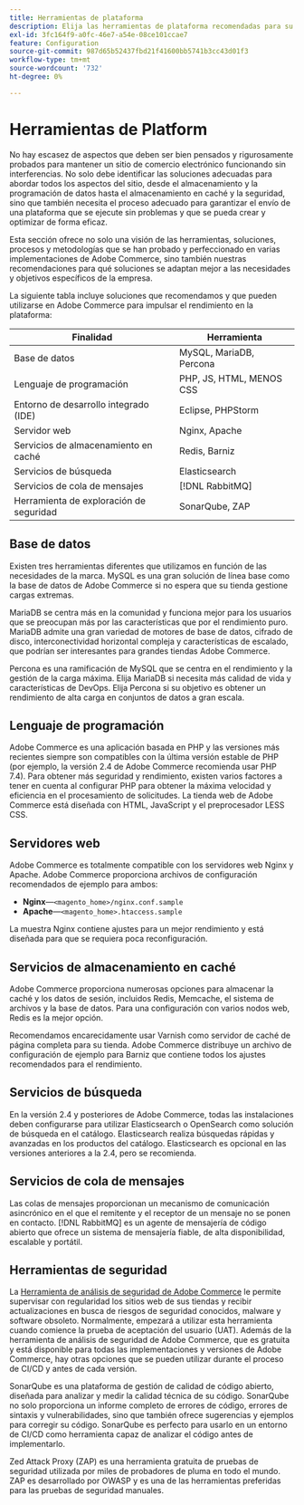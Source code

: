```yaml
---
title: Herramientas de plataforma
description: Elija las herramientas de plataforma recomendadas para su implementación de Adobe Commerce.
exl-id: 3fc164f9-a0fc-46e7-a54e-08ce101ccae7
feature: Configuration
source-git-commit: 987d65b52437fbd21f41600bb5741b3cc43d01f3
workflow-type: tm+mt
source-wordcount: '732'
ht-degree: 0%

---
```


# Herramientas de Platform

No hay escasez de aspectos que deben ser bien pensados y rigurosamente probados para mantener un sitio de comercio electrónico funcionando sin interferencias. No solo debe identificar las soluciones adecuadas para abordar todos los aspectos del sitio, desde el almacenamiento y la programación de datos hasta el almacenamiento en caché y la seguridad, sino que también necesita el proceso adecuado para garantizar el envío de una plataforma que se ejecute sin problemas y que se pueda crear y optimizar de forma eficaz.

Esta sección ofrece no solo una visión de las herramientas, soluciones, procesos y metodologías que se han probado y perfeccionado en varias implementaciones de Adobe Commerce, sino también nuestras recomendaciones para qué soluciones se adaptan mejor a las necesidades y objetivos específicos de la empresa.

La siguiente tabla incluye soluciones que recomendamos y que pueden utilizarse en Adobe Commerce para impulsar el rendimiento en la plataforma:

| Finalidad | Herramienta |
|------------------------------------------|-------------------------|
| Base de datos | MySQL, MariaDB, Percona |
| Lenguaje de programación | PHP, JS, HTML, MENOS CSS |
| Entorno de desarrollo integrado (IDE) | Eclipse, PHPStorm |
| Servidor web | Nginx, Apache |
| Servicios de almacenamiento en caché | Redis, Barniz |
| Servicios de búsqueda | Elasticsearch |
| Servicios de cola de mensajes | [!DNL RabbitMQ] |
| Herramienta de exploración de seguridad | SonarQube, ZAP |

## Base de datos

Existen tres herramientas diferentes que utilizamos en función de las necesidades de la marca. MySQL es una gran solución de línea base como la base de datos de Adobe Commerce si no espera que su tienda gestione cargas extremas.

MariaDB se centra más en la comunidad y funciona mejor para los usuarios que se preocupan más por las características que por el rendimiento puro. MariaDB admite una gran variedad de motores de base de datos, cifrado de disco, interconectividad horizontal compleja y características de escalado, que podrían ser interesantes para grandes tiendas Adobe Commerce.

Percona es una ramificación de MySQL que se centra en el rendimiento y la gestión de la carga máxima. Elija MariaDB si necesita más calidad de vida y características de DevOps. Elija Percona si su objetivo es obtener un rendimiento de alta carga en conjuntos de datos a gran escala.

## Lenguaje de programación

Adobe Commerce es una aplicación basada en PHP y las versiones más recientes siempre son compatibles con la última versión estable de PHP (por ejemplo, la versión 2.4 de Adobe Commerce recomienda usar PHP 7.4). Para obtener más seguridad y rendimiento, existen varios factores a tener en cuenta al configurar PHP para obtener la máxima velocidad y eficiencia en el procesamiento de solicitudes. La tienda web de Adobe Commerce está diseñada con HTML, JavaScript y el preprocesador LESS CSS.

## Servidores web

Adobe Commerce es totalmente compatible con los servidores web Nginx y Apache. Adobe Commerce proporciona archivos de configuración recomendados de ejemplo para ambos:

- **Nginx**—`<magento_home>/nginx.conf.sample`
- **Apache**—`<magento_home>.htaccess.sample`

La muestra Nginx contiene ajustes para un mejor rendimiento y está diseñada para que se requiera poca reconfiguración.

## Servicios de almacenamiento en caché

Adobe Commerce proporciona numerosas opciones para almacenar la caché y los datos de sesión, incluidos Redis, Memcache, el sistema de archivos y la base de datos. Para una configuración con varios nodos web, Redis es la mejor opción.

Recomendamos encarecidamente usar Varnish como servidor de caché de página completa para su tienda. Adobe Commerce distribuye un archivo de configuración de ejemplo para Barniz que contiene todos los ajustes recomendados para el rendimiento.

## Servicios de búsqueda

En la versión 2.4 y posteriores de Adobe Commerce, todas las instalaciones deben configurarse para utilizar Elasticsearch o OpenSearch como solución de búsqueda en el catálogo. Elasticsearch realiza búsquedas rápidas y avanzadas en los productos del catálogo. Elasticsearch es opcional en las versiones anteriores a la 2.4, pero se recomienda.

## Servicios de cola de mensajes

Las colas de mensajes proporcionan un mecanismo de comunicación asincrónico en el que el remitente y el receptor de un mensaje no se ponen en contacto. [!DNL RabbitMQ] es un agente de mensajería de código abierto que ofrece un sistema de mensajería fiable, de alta disponibilidad, escalable y portátil.

## Herramientas de seguridad

La [Herramienta de análisis de seguridad de Adobe Commerce](https://experienceleague.adobe.com/en/docs/commerce-admin/systems/security/security-scan) le permite supervisar con regularidad los sitios web de sus tiendas y recibir actualizaciones en busca de riesgos de seguridad conocidos, malware y software obsoleto. Normalmente, empezará a utilizar esta herramienta cuando comience la prueba de aceptación del usuario (UAT). Además de la herramienta de análisis de seguridad de Adobe Commerce, que es gratuita y está disponible para todas las implementaciones y versiones de Adobe Commerce, hay otras opciones que se pueden utilizar durante el proceso de CI/CD y antes de cada versión.

SonarQube es una plataforma de gestión de calidad de código abierto, diseñada para analizar y medir la calidad técnica de su código. SonarQube no solo proporciona un informe completo de errores de código, errores de sintaxis y vulnerabilidades, sino que también ofrece sugerencias y ejemplos para corregir su código. SonarQube es perfecto para usarlo en un entorno de CI/CD como herramienta capaz de analizar el código antes de implementarlo.

Zed Attack Proxy (ZAP) es una herramienta gratuita de pruebas de seguridad utilizada por miles de probadores de pluma en todo el mundo. ZAP es desarrollado por OWASP y es una de las herramientas preferidas para las pruebas de seguridad manuales.
